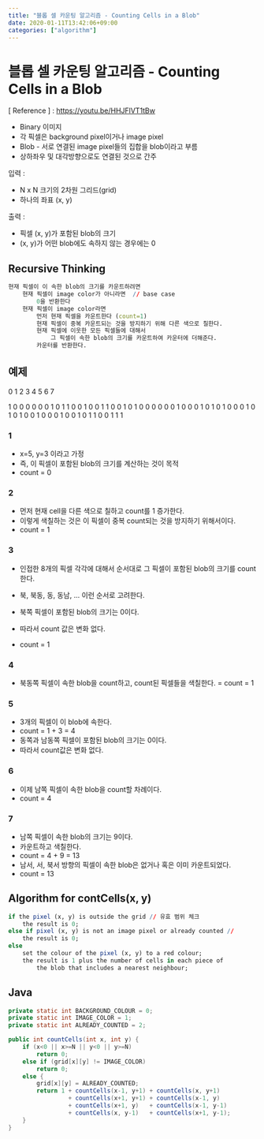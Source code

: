 ```yaml
---
title: "블롭 셀 카운팅 알고리즘 - Counting Cells in a Blob"
date: 2020-01-11T13:42:06+09:00
categories: ["algorithm"]
---
```


# 블롭 셀 카운팅 알고리즘 - Counting Cells in a Blob

[ Reference ] : <https://youtu.be/HHJFlVT1tBw>

- Binary 이미지
- 각 픽셀은 background pixel이거나      image pixel
- Blob - 서로 연결된 image pixel들의    집합을 blob이라고 부름
- 상하좌우 및 대각방향으로도 연결된      것으로 간주

입력 :

- N x N 크기의 2차원 그리드(grid)
- 하나의 좌표 (x, y)

출력 :

- 픽셀 (x, y)가 포함된 blob의 크기
- (x, y)가 어떤 blob에도 속하지 않는 경우에는 0

## Recursive Thinking

```r
현재 픽셀이 이 속한 blob의 크기를 카운트하려면
    현재 픽셀이 image color가 아니라면  // base case
        0을 반환한다
    현재 픽셀이 image color라면
        먼저 현재 픽셀을 카운트한다 (count=1)
        현재 픽셀이 중복 카운트되는 것을 방지하기 위해 다른 색으로 칠한다.
        현재 픽셀에 이웃한 모든 픽셀들에 대해서
            그 픽셀이 속한 blob의 크기를 카운트하여 카운터에 더해준다.
        카운터를 반환한다.
```

## 예제

0 1 2 3 4 5 6 7

1 0 0 0 0 0 0 1
0 1 1 0 0 1 0 0
1 1 0 0 1 0 1 0
0 0 0 0 0 1 0 0
0 1 0 1 0 1 0 0
0 1 0 1 0 1 0 0
1 0 0 0 1 0 0 1
0 1 1 0 0 1 1 1

### 1

- x=5, y=3 이라고 가정
- 즉, 이 픽셀이 포함된 blob의 크기를 계산하는 것이 목적
- count = 0

### 2

- 먼저 현재 cell을 다른 색으로 칠하고 count를 1 증가한다.
- 이렇게 색칠하는 것은 이 픽셀이 중복 count되는 것을 방지하기 위해서이다.
- count = 1

### 3

- 인접한 8개의 픽셀 각각에 대해서 순서대로 그 픽셀이 포함된 blob의 크기를 count한다.
- 북, 북동, 동, 동남, ... 이런 순서로 고려한다.

- 북쪽 픽셀이 포함된 blob의 크기는 0이다.
- 따라서 count 값은 변화 없다.
- count = 1

### 4

- 북동쪽 픽셀이 속한 blob을 count하고, count된 픽셀들을 색칠한다.
= count = 1

### 5

- 3개의 픽셀이 이 blob에 속한다.
- count = 1 + 3 = 4
- 동쪽과 남동쪽 픽셀이 포함된 blob의 크기는 0이다.
- 따라서 count값은 변화 없다.

### 6

- 이제 남쪽 픽셀이 속한 blob을 count할 차례이다.
- count = 4

### 7

- 남쪽 픽셀이 속한 blob의 크기는 9이다.
- 카운트하고 색칠한다.
- count = 4 + 9 = 13
- 남서, 서, 북서 방향의 픽셀이 속한 blob은 없거나 혹은 이미 카운트되었다.
- count = 13

## Algorithm for contCells(x, y)

```r
if the pixel (x, y) is outside the grid // 유효 범위 체크
    the result is 0;
else if pixel (x, y) is not an image pixel or already counted // 
    the result is 0;
else
    set the colour of the pixel (x, y) to a red colour;
    the result is 1 plus the number of cells in each piece of
        the blob that includes a nearest neighbour;
```

## Java

```java
private static int BACKGROUND_COLOUR = 0;
private static int IMAGE_COLOR = 1;
private static int ALREADY_COUNTED = 2;

public int countCells(int x, int y) {
    if (x<0 || x>=N || y<0 || y>=N)
        return 0;
    else if (grid[x][y] != IMAGE_COLOR)
        return 0;
    else {
        grid[x][y] = ALREADY_COUNTED;
        return 1 + countCells(x-1, y+1) + countCells(x, y+1)
                 + countCells(x+1, y+1) + countCells(x-1, y)
                 + countCells(x+1, y)   + countCells(x-1, y-1)
                 + countCells(x, y-1)   + countCells(x+1, y-1);
    }
}
```
